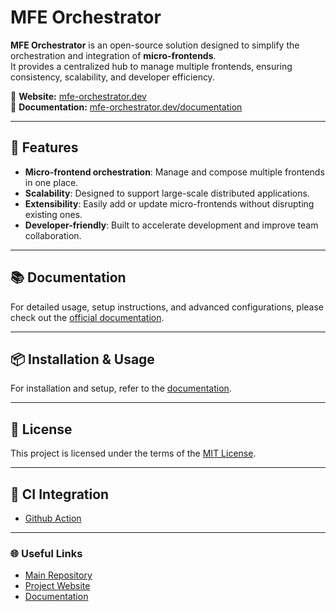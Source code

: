 # MFE Orchestrator

**MFE Orchestrator** is an open-source solution designed to simplify the orchestration and integration of **micro-frontends**.  
It provides a centralized hub to manage multiple frontends, ensuring consistency, scalability, and developer efficiency.

🔗 **Website:** [mfe-orchestrator.dev](https://mfe-orchestrator.dev/)  
📖 **Documentation:** [mfe-orchestrator.dev/documentation](https://mfe-orchestrator.dev/documentation/)  

---

## 🚀 Features
- **Micro-frontend orchestration**: Manage and compose multiple frontends in one place.
- **Scalability**: Designed to support large-scale distributed applications.
- **Extensibility**: Easily add or update micro-frontends without disrupting existing ones.
- **Developer-friendly**: Built to accelerate development and improve team collaboration.

---

## 📚 Documentation
For detailed usage, setup instructions, and advanced configurations, please check out the [official documentation](https://mfe-orchestrator.dev/documentation/).

---

## 📦 Installation & Usage
For installation and setup, refer to the [documentation](https://mfe-orchestrator.dev/documentation/docs/intro).

---

## 📄 License
This project is licensed under the terms of the [MIT License](LICENSE).

---

## 🚀 CI Integration
- [Github Action](https://github.com/marketplace/actions/microfrontend-orchestrator-uploader)


---


### 🌐 Useful Links
- [Main Repository](https://github.com/mfe-orchestrator/mfe-orchestrator)  
- [Project Website](https://mfe-orchestrator.dev/)  
- [Documentation](https://mfe-orchestrator.devo/documentation/)
